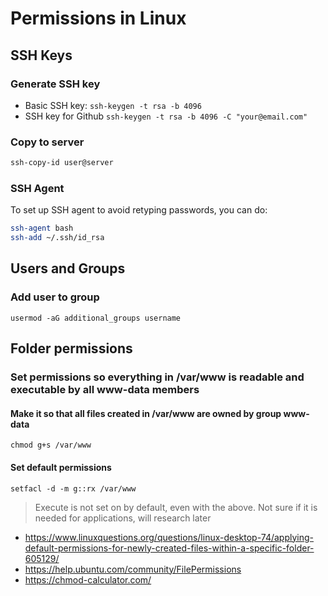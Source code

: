 # Permissions in Linux
## SSH Keys
### Generate SSH key
- Basic SSH key: `ssh-keygen -t rsa -b 4096`
- SSH key for Github `ssh-keygen -t rsa -b 4096 -C "your@email.com"` 

### Copy to server
```bash
ssh-copy-id user@server
``` 

### SSH Agent
To set up SSH agent to avoid retyping passwords, you can do:
```bash
ssh-agent bash
ssh-add ~/.ssh/id_rsa
```

## Users and Groups
### Add user to group
`usermod -aG additional_groups username`

## Folder permissions
### Set permissions so everything in /var/www is readable and executable by all www-data members
#### Make it so that all files created in /var/www are owned by group www-data
`chmod g+s /var/www`

#### Set default permissions
`setfacl -d -m g::rx /var/www`

> Execute is not set on by default, even with the above. Not sure if it is needed for applications, will research later

  * https://www.linuxquestions.org/questions/linux-desktop-74/applying-default-permissions-for-newly-created-files-within-a-specific-folder-605129/
  * https://help.ubuntu.com/community/FilePermissions
  * https://chmod-calculator.com/
